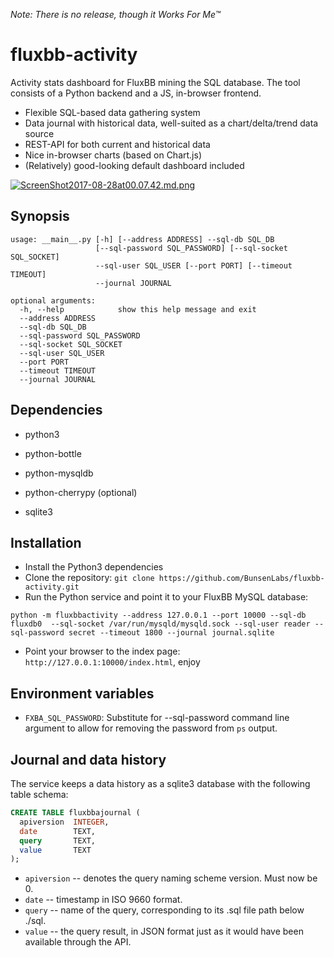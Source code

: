 *Note: There is no release, though it Works For Me™*

# fluxbb-activity

Activity stats dashboard for FluxBB mining the SQL database. The tool
consists of a Python backend and a JS, in-browser frontend.

 * Flexible SQL-based data gathering system
 * Data journal with historical data, well-suited as a chart/delta/trend data source
 * REST-API for both current and historical data
 * Nice in-browser charts (based on Chart.js)
 * (Relatively) good-looking default dashboard included

[![ScreenShot2017-08-28at00.07.42.md.png](https://cdn.scrot.moe/images/2017/08/28/ScreenShot2017-08-28at00.07.42.md.png)](https://scrot.moe/image/62tBv)

## Synopsis

```
usage: __main__.py [-h] [--address ADDRESS] --sql-db SQL_DB
                   [--sql-password SQL_PASSWORD] [--sql-socket SQL_SOCKET]
                   --sql-user SQL_USER [--port PORT] [--timeout TIMEOUT]
                   --journal JOURNAL

optional arguments:
  -h, --help            show this help message and exit
  --address ADDRESS
  --sql-db SQL_DB
  --sql-password SQL_PASSWORD
  --sql-socket SQL_SOCKET
  --sql-user SQL_USER
  --port PORT
  --timeout TIMEOUT
  --journal JOURNAL
```
## Dependencies

* python3
* python-bottle
* python-mysqldb
* python-cherrypy (optional)

* sqlite3

## Installation
  
 * Install the Python3 dependencies
 * Clone the repository: `git clone https://github.com/BunsenLabs/fluxbb-activity.git`
 * Run the Python service and point it to your FluxBB MySQL database:
```
python -m fluxbbactivity --address 127.0.0.1 --port 10000 --sql-db fluxdb0  --sql-socket /var/run/mysqld/mysqld.sock --sql-user reader --sql-password secret --timeout 1800 --journal journal.sqlite
```
 * Point your browser to the index page: `http://127.0.0.1:10000/index.html`, enjoy

## Environment variables

* `FXBA_SQL_PASSWORD`: Substitute for --sql-password command line
  argument to allow for removing the password from `ps` output.

## Journal and data history

The service keeps a data history as a sqlite3 database with the
following table schema:

```sql
CREATE TABLE fluxbbajournal (
  apiversion  INTEGER,
  date        TEXT,
  query       TEXT,
  value       TEXT
);
```

* `apiversion` -- denotes the query naming scheme version.
  Must now be 0.
* `date` -- timestamp in ISO 9660 format.
* `query` -- name of the query, corresponding to its .sql file path
  below ./sql.
* `value` -- the query result, in JSON format just as it would have been
  available through the API.


